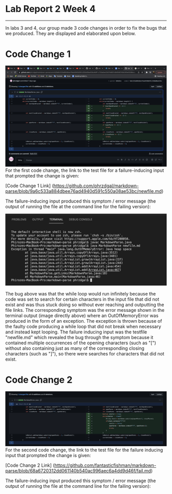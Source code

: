 # Lab Report 2 Week 4
---
In labs 3 and 4, our group made 3 code changes in order to fix the bugs that we produced. They are displayed and elaborated upon below. 

# Code Change 1
![Image 1](LL1.png)
For the first code change, the link to the test file for a failure-inducing input that prompted the change is given: 

[Code Change 1 Link] (https://github.com/phrzdgal/markdown-parse/blob/9a6c533a884dbee76ad4940d591c550a08ae53bc/newfile.md)

The failure-inducing input produced this symptom / error message (the output of running the file at the command line for the failing version):

![Image 1](ZZ.png)

The bug above was that the while loop would run infinitely because the code was set to search for certain characters in the input file that did not exist and was thus stuck doing so without ever reaching and outputting the file links. The corresponding symptom was the error message shown in the terminal output (image directly above) where an OutOfMemoryError was produced in the form of an exception. The exception is thrown because of the faulty code producing a while loop that did not break when necessary and instead kept looping. The failure inducing input was the testfile "newfile.md" which revealed the bug through the symptom because it contained multiple occurrences of the opening characters (such as "[") without also containing just as many of the corresponding closing characters (such as "]"), so there were searches for characters that did not exist. 

# Code Change 2
![Image 1](LL2.png)
For the second code change, the link to the test file for the failure inducing input that prompted the change is given: 

[Code Change 2 Link] (https://github.com/fantasticfishman/markdown-parse/blob/68a6720312dd061140b540ac996aec6a4dd9d46f/fail.md)

The failure-inducing input produced this symptom / error message (the output of running the file at the command line for the failing version):




